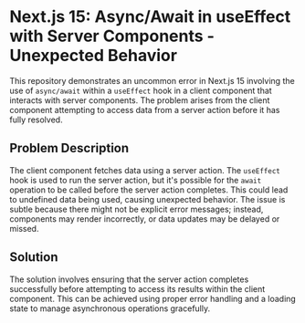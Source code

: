 # Next.js 15: Async/Await in useEffect with Server Components - Unexpected Behavior

This repository demonstrates an uncommon error in Next.js 15 involving the use of `async/await` within a `useEffect` hook in a client component that interacts with server components.  The problem arises from the client component attempting to access data from a server action before it has fully resolved.

## Problem Description

The client component fetches data using a server action. The `useEffect` hook is used to run the server action, but it's possible for the `await` operation to be called before the server action completes. This could lead to undefined data being used, causing unexpected behavior.  The issue is subtle because there might not be explicit error messages; instead, components may render incorrectly, or data updates may be delayed or missed.

## Solution

The solution involves ensuring that the server action completes successfully before attempting to access its results within the client component.  This can be achieved using proper error handling and a loading state to manage asynchronous operations gracefully.